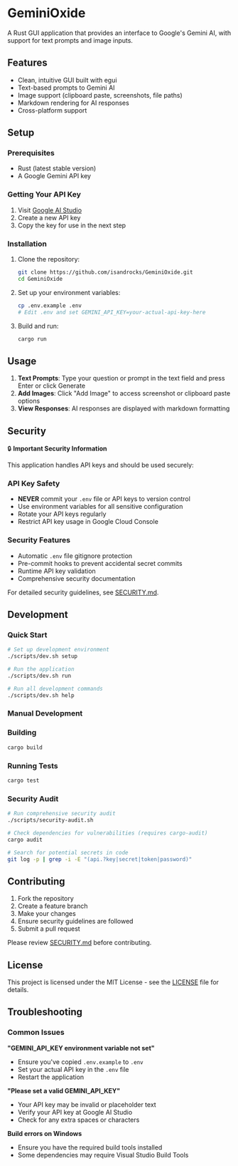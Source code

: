 # GeminiOxide

A Rust GUI application that provides an interface to Google's Gemini AI, with support for text prompts and image inputs.

## Features

- Clean, intuitive GUI built with egui
- Text-based prompts to Gemini AI
- Image support (clipboard paste, screenshots, file paths)
- Markdown rendering for AI responses
- Cross-platform support

## Setup

### Prerequisites

- Rust (latest stable version)
- A Google Gemini API key

### Getting Your API Key

1. Visit [Google AI Studio](https://makersuite.google.com/app/apikey)
2. Create a new API key
3. Copy the key for use in the next step

### Installation

1. Clone the repository:
   ```bash
   git clone https://github.com/isandrocks/GeminiOxide.git
   cd GeminiOxide
   ```

2. Set up your environment variables:
   ```bash
   cp .env.example .env
   # Edit .env and set GEMINI_API_KEY=your-actual-api-key-here
   ```

3. Build and run:
   ```bash
   cargo run
   ```

## Usage

1. **Text Prompts**: Type your question or prompt in the text field and press Enter or click Generate
2. **Add Images**: Click "Add Image" to access screenshot or clipboard paste options
3. **View Responses**: AI responses are displayed with markdown formatting

## Security

🔒 **Important Security Information**

This application handles API keys and should be used securely:

### API Key Safety
- **NEVER** commit your `.env` file or API keys to version control
- Use environment variables for all sensitive configuration
- Rotate your API keys regularly
- Restrict API key usage in Google Cloud Console

### Security Features
- Automatic `.env` file gitignore protection
- Pre-commit hooks to prevent accidental secret commits
- Runtime API key validation
- Comprehensive security documentation

For detailed security guidelines, see [SECURITY.md](SECURITY.md).

## Development

### Quick Start
```bash
# Set up development environment
./scripts/dev.sh setup

# Run the application
./scripts/dev.sh run

# Run all development commands
./scripts/dev.sh help
```

### Manual Development

### Building
```bash
cargo build
```

### Running Tests
```bash
cargo test
```

### Security Audit
```bash
# Run comprehensive security audit
./scripts/security-audit.sh

# Check dependencies for vulnerabilities (requires cargo-audit)
cargo audit

# Search for potential secrets in code
git log -p | grep -i -E "(api.?key|secret|token|password)"
```

## Contributing

1. Fork the repository
2. Create a feature branch
3. Make your changes
4. Ensure security guidelines are followed
5. Submit a pull request

Please review [SECURITY.md](SECURITY.md) before contributing.

## License

This project is licensed under the MIT License - see the [LICENSE](LICENSE) file for details.

## Troubleshooting

### Common Issues

**"GEMINI_API_KEY environment variable not set"**
- Ensure you've copied `.env.example` to `.env`
- Set your actual API key in the `.env` file
- Restart the application

**"Please set a valid GEMINI_API_KEY"**
- Your API key may be invalid or placeholder text
- Verify your API key at Google AI Studio
- Check for any extra spaces or characters

**Build errors on Windows**
- Ensure you have the required build tools installed
- Some dependencies may require Visual Studio Build Tools